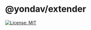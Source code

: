 # @yondav/extender

[![License: MIT](https://img.shields.io/badge/License-MIT-yellow.svg)](https://opensource.org/licenses/MIT)
